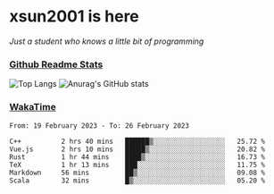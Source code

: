 # xsun2001 is here

*Just a student who knows a little bit of programming*

### [Github Readme Stats](https://github.com/anuraghazra/github-readme-stats)

![Top Langs](https://github-readme-stats.vercel.app/api/top-langs/?username=xsun2001&layout=compact&theme=radical) ![Anurag's GitHub stats](https://github-readme-stats.vercel.app/api?username=xsun2001&show_icons=true&theme=radical)

### [WakaTime](https://wakatime.com)

<!--START_SECTION:waka-->

```text
From: 19 February 2023 - To: 26 February 2023

C++          2 hrs 40 mins   ██████▒░░░░░░░░░░░░░░░░░░   25.72 %
Vue.js       2 hrs 10 mins   █████▒░░░░░░░░░░░░░░░░░░░   20.82 %
Rust         1 hr 44 mins    ████▒░░░░░░░░░░░░░░░░░░░░   16.73 %
TeX          1 hr 13 mins    ███░░░░░░░░░░░░░░░░░░░░░░   11.75 %
Markdown     56 mins         ██▒░░░░░░░░░░░░░░░░░░░░░░   09.08 %
Scala        32 mins         █▒░░░░░░░░░░░░░░░░░░░░░░░   05.20 %
```

<!--END_SECTION:waka-->
